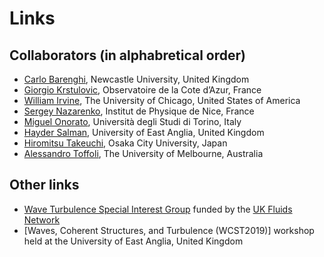 
# Links

## Collaborators (in alphabretical order) 
- [Carlo Barenghi](http://www.mas.ncl.ac.uk/~ncfb/), Newcastle University, United Kingdom
- [Giorgio Krstulovic](https://www-n.oca.eu/krstulovic/Webpage_of_Giorgio_Krstulovic/Personal.html), Observatoire de la Cote d’Azur, France
- [William Irvine](http://jfi.uchicago.edu/~william/), The University of Chicago, United States of America
- [Sergey Nazarenko](http://inphyni.cnrs.fr/webpages/sergey-nazarenko), Institut de Physique de Nice, France
- [Miguel Onorato](http://personalpages.to.infn.it/~onorato/), Università degli Studi di Torino, Italy
- [Hayder Salman](http://www.uea.ac.uk/~aqd09yhu/), University of East Anglia, United Kingdom
- [Hiromitsu Takeuchi](http://hiromitsu-takeuchi.appspot.com/), Osaka City University, Japan
- [Alessandro Toffoli](https://findanexpert.unimelb.edu.au/display/person771507), The University of Melbourne, Australia

## Other links
- [Wave Turbulence Special Interest Group](https://www.jasonlaurie.com/sig/) funded by the [UK Fluids Network](https://fluids.ac.uk)
- [Waves, Coherent Structures, and Turbulence (WCST2019)] workshop held at the University of East Anglia, United Kingdom


